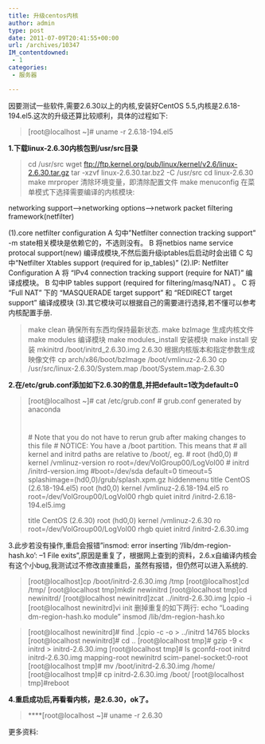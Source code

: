 ```yaml
---
title: 升级centos内核
author: admin
type: post
date: 2011-07-09T20:41:55+00:00
url: /archives/10347
IM_contentdowned:
 - 1
categories:
 - 服务器

---
```

因要测试一些软件,需要2.6.30以上的内核,安装好CentOS 5.5,内核是2.6.18-194.el5.这次的升级还算比较顺利，具体的过程如下:

> [root@localhost ~]# uname -r
> 2.6.18-194.el5

**1.下载linux-2.6.30内核包到/usr/src目录**

> cd /usr/src
> wget ftp://ftp.kernel.org/pub/linux/kernel/v2.6/linux-2.6.30.tar.gz
> tar -xzvf linux-2.6.30.tar.bz2 -C /usr/src
> cd linux-2.6.30
> make mrproper 清除环境变量，即清除配置文件
> make menuconfig 在菜单模式下选择需要编译的内核模块:

networking support—>networking options—>network packet filtering framework(netfilter)

(1).core netfilter configuration
A 勾中”Netfilter connection tracking support” -m state相关模块是依赖它的，不选则没有。
B 将netbios name service protocal support(new) 编译成模块,不然后面升级iptables后启动时会出错
C 勾中“Netfilter Xtables support (required for ip_tables)”
(2).IP: Netfilter Configuration
A 将 “IPv4 connection tracking support (require for NAT)” 编译成模块。
B 勾中IP tables support (required for filtering/masq/NAT) 。
C 将 “Full NAT” 下的 “MASQUERADE target support” 和 “REDIRECT target support” 编译成模块
(3).其它模块可以根据自己的需要进行选择,若不懂可以参考内核配置手册.

> make clean 确保所有东西均保持最新状态.
> make bzImage 生成内核文件
> make modules 编译模块
> make modules_install 安装模块
> make install 安装
> mkinitrd /boot/initrd_2.6.30.img 2.6.30 根据内核版本和指定参数生成映像文件
> cp arch/x86/boot/bzImage /boot/vmlinuz-2.6.30
> cp /usr/src/linux-2.6.30/System.map /boot/System.map-2.6.30

**2.在/etc/grub.conf添加如下2.6.30的信息,并把default=1改为default=0**

> [root@localhost ~]# cat /etc/grub.conf
> \# grub.conf generated by anaconda
> #
> \# Note that you do not have to rerun grub after making changes to this file
> \# NOTICE: You have a /boot partition. This means that
> \# all kernel and initrd paths are relative to /boot/, eg.
> \# root (hd0,0)
> \# kernel /vmlinuz-version ro root=/dev/VolGroup00/LogVol00
> \# initrd /initrd-version.img
> #boot=/dev/sda
> default=0
> timeout=5
> splashimage=(hd0,0)/grub/splash.xpm.gz
> hiddenmenu
> title CentOS (2.6.18-194.el5)
> root (hd0,0)
> kernel /vmlinuz-2.6.18-194.el5 ro root=/dev/VolGroup00/LogVol00 rhgb quiet
> initrd /initrd-2.6.18-194.el5.img
>
> title CentOS (2.6.30)
> root (hd0,0)
> kernel /vmlinuz-2.6.30 ro root=/dev/VolGroup00/LogVol00 rhgb quiet
> initrd /initrd-2.6.30.img

3.此步若没有操作,重启会报错”insmod: error inserting ‘/lib/dm-region-hash.ko’: –1 File exits”,原因是重复了，根据网上查到的资料，2.6.x自编译内核会有这个小bug,我测试过不修改直接重启，虽然有报错，但仍然可以进入系统的.

> [root@localhost]cp /boot/initrd-2.6.30.img /tmp
> [root@localhost]cd /tmp/
> [root@localhost tmp]mkdir newinitrd
> [root@localhost tmp]cd newinitrd/
> [root@localhost newinitrd]zcat ../initrd-2.6.30.img |cpio -i
> [root@localhost newinitrd]vi init 删掉重复的如下两行:
> echo “Loading dm-region-hash.ko module”
> insmod /lib/dm-region-hash.ko



> [root@localhost newinitrd]# find .|cpio -c -o > ../initrd
> 14765 blocks
> [root@localhost newinitrd]# cd ..
> [root@localhost tmp]# gzip -9 < initrd > initrd-2.6.30.img
> [root@localhost tmp]# ls
> gconfd-root initrd initrd-2.6.30.img mapping-root newinitrd scim-panel-socket:0-root
> [root@localhost tmp]# mv /boot/initrd-2.6.30.img /home/
> [root@localhost tmp]# cp initrd-2.6.30.img /boot/
> [root@localhost tmp]#reboot

**4.重启成功后,再看看内核，是2.6.30，ok了。**

> ****[root@localhost ~]# uname -r
> 2.6.30



更多资料: